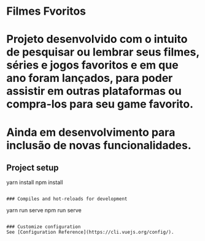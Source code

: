 # Filmes Fvoritos

# Projeto desenvolvido com o intuito de pesquisar ou lembrar seus filmes, séries e jogos  favoritos e em que ano foram lançados, para poder assistir em outras plataformas ou compra-los para seu game favorito.
# Ainda em desenvolvimento para inclusão de novas funcionalidades.

## Project setup

yarn install
npm install
```

### Compiles and hot-reloads for development
```
yarn run serve
npm run serve
```

### Customize configuration
See [Configuration Reference](https://cli.vuejs.org/config/).
